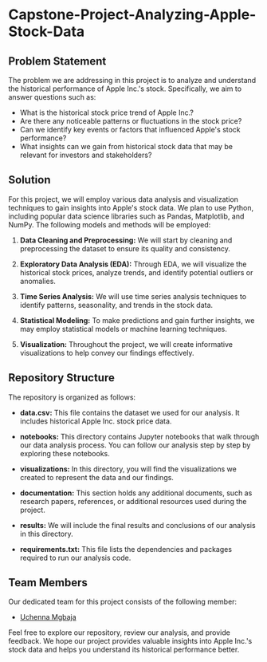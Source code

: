# Capstone-Project-Analyzing-Apple-Stock-Data

## Problem Statement

The problem we are addressing in this project is to analyze and understand the historical performance of Apple Inc.'s stock. Specifically, we aim to answer questions such as:

- What is the historical stock price trend of Apple Inc.?
- Are there any noticeable patterns or fluctuations in the stock price?
- Can we identify key events or factors that influenced Apple's stock performance?
- What insights can we gain from historical stock data that may be relevant for investors and stakeholders?

## Solution

For this project, we will employ various data analysis and visualization techniques to gain insights into Apple's stock data. We plan to use Python, including popular data science libraries such as Pandas, Matplotlib, and NumPy. The following models and methods will be employed:

1. **Data Cleaning and Preprocessing:** We will start by cleaning and preprocessing the dataset to ensure its quality and consistency.

2. **Exploratory Data Analysis (EDA):** Through EDA, we will visualize the historical stock prices, analyze trends, and identify potential outliers or anomalies.

3. **Time Series Analysis:** We will use time series analysis techniques to identify patterns, seasonality, and trends in the stock data.

4. **Statistical Modeling:** To make predictions and gain further insights, we may employ statistical models or machine learning techniques.

5. **Visualization:** Throughout the project, we will create informative visualizations to help convey our findings effectively.

## Repository Structure

The repository is organized as follows:

- **data.csv:** This file contains the dataset we used for our analysis. It includes historical Apple Inc. stock price data.

- **notebooks:** This directory contains Jupyter notebooks that walk through our data analysis process. You can follow our analysis step by step by exploring these notebooks.

- **visualizations:** In this directory, you will find the visualizations we created to represent the data and our findings.

- **documentation:** This section holds any additional documents, such as research papers, references, or additional resources used during the project.

- **results:** We will include the final results and conclusions of our analysis in this directory.

- **requirements.txt:** This file lists the dependencies and packages required to run our analysis code.

## Team Members

Our dedicated team for this project consists of the following member:

- [Uchenna Mgbaja](https://www.linkedin.com/in/marianmgbaja/)

Feel free to explore our repository, review our analysis, and provide feedback. We hope our project provides valuable insights into Apple Inc.'s stock data and helps you understand its historical performance better.

